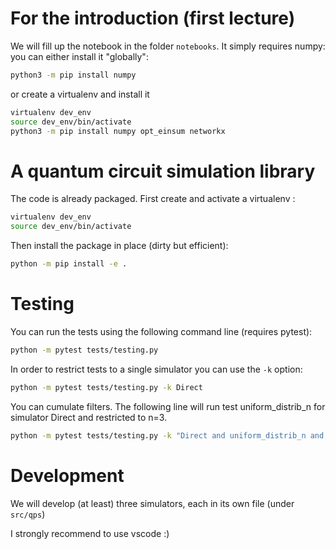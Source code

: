 # For the introduction (first lecture)

We will fill up the notebook in the folder `notebooks`.
It simply requires numpy: you can either install it "globally":

```bash
python3 -m pip install numpy
```

or create a virtualenv and install it

```bash
virtualenv dev_env
source dev_env/bin/activate
python3 -m pip install numpy opt_einsum networkx
```
# A quantum circuit simulation library

The code is already packaged. First create and activate a virtualenv :
```bash
virtualenv dev_env
source dev_env/bin/activate
```
Then install the package in place (dirty but efficient):
```bash
python -m pip install -e .
```


# Testing

You can run the tests using the following command line (requires pytest):

```bash
python -m pytest tests/testing.py
```

In order to restrict tests to a single simulator you can use the `-k` option:

```bash
python -m pytest tests/testing.py -k Direct
```

You can cumulate filters. The following line will run test uniform_distrib_n for simulator Direct and restricted to n=3.

```bash
python -m pytest tests/testing.py -k "Direct and uniform_distrib_n and 3"
```





# Development

We will develop (at least) three simulators, each in its own file (under `src/qps`)

I strongly recommend to use vscode :)

